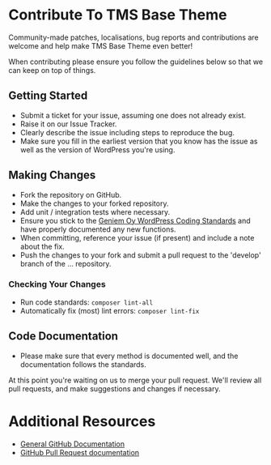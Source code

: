 # Contribute To TMS Base Theme

Community-made patches, localisations, bug reports and contributions are welcome and help make TMS Base Theme even better!

When contributing please ensure you follow the guidelines below so that we can keep on top of things.

## Getting Started

- Submit a ticket for your issue, assuming one does not already exist.
- Raise it on our Issue Tracker.
- Clearly describe the issue including steps to reproduce the bug.
- Make sure you fill in the earliest version that you know has the issue as well as the version of WordPress you're using.

## Making Changes

- Fork the repository on GitHub.
- Make the changes to your forked repository.
- Add unit / integration tests where necessary.
- Ensure you stick to the [Geniem Oy WordPress Coding Standards][wpcs] and have properly documented any new functions.
- When committing, reference your issue (if present) and include a note about the fix.
- Push the changes to your fork and submit a pull request to the 'develop' branch of the ... repository.

### Checking Your Changes

- Run code standards: `composer lint-all`
- Automatically fix (most) lint errors: `composer lint-fix`

## Code Documentation

- Please make sure that every method is documented well, and the documentation follows the standards.

At this point you're waiting on us to merge your pull request. We'll review all pull requests, and make suggestions and changes if necessary.

# Additional Resources
- [General GitHub Documentation][gh-help]
- [GitHub Pull Request documentation][gh-pr]

[gh-pr]: http://help.github.com/send-pull-requests/
[gh-help]: https://help.github.com/
[wpcs]: https://github.com/devgeniem/geniem-rules-codesniffer
